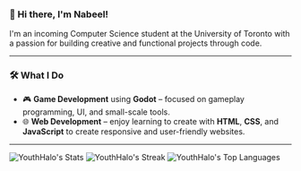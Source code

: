 ### 👋 Hi there, I'm Nabeel!

I'm an incoming Computer Science student at the University of Toronto with a passion for building creative and functional projects through code.

---

### 🛠️ What I Do

- 🎮 **Game Development** using **Godot** – focused on gameplay programming, UI, and small-scale tools.
- 🌐 **Web Development** – enjoy learning to create with **HTML**, **CSS**, and **JavaScript** to create responsive and user-friendly websites.

---

![YouthHalo's Stats](https://github-readme-stats.vercel.app/api?username=YouthHalo&theme=vue-dark&show_icons=true&hide_border=true&count_private=true) 
![YouthHalo's Streak](https://github-readme-streak-stats.herokuapp.com/?user=YouthHalo&theme=vue-dark&hide_border=true)
![YouthHalo's Top Languages](https://github-readme-stats.vercel.app/api/top-langs/?username=YouthHalo&theme=vue-dark&show_icons=true&hide_border=true&layout=compact)
